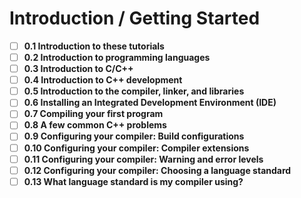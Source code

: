 # Introduction / Getting Started

- [ ] **0.1 Introduction to these tutorials**
- [ ] **0.2 Introduction to programming languages**
- [ ] **0.3 Introduction to C/C++**
- [ ] **0.4 Introduction to C++ development**
- [ ] **0.5 Introduction to the compiler, linker, and libraries**
- [ ] **0.6 Installing an Integrated Development Environment (IDE)**
- [ ] **0.7 Compiling your first program**
- [ ] **0.8 A few common C++ problems**
- [ ] **0.9 Configuring your compiler: Build configurations**
- [ ] **0.10 Configuring your compiler: Compiler extensions**
- [ ] **0.11 Configuring your compiler: Warning and error levels**
- [ ] **0.12 Configuring your compiler: Choosing a language standard**
- [ ] **0.13 What language standard is my compiler using?**